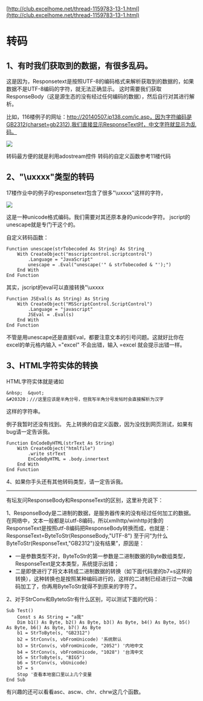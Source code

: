 [http://club.excelhome.net/thread-1159783-13-1.html](http://club.excelhome.net/thread-1159783-13-1.html)

# 转码 #

## 1、有时我们获取到的数据，有很多乱码。 ##
这是因为，Responsetext是按照UTF-8的编码格式来解析获取到的数据的，如果数据不是UTF-8编码的字符，就无法正确显示。
这时需要我们获取ResponseBody（这是源生态的没有经过任何编码的数据），然后自行对其进行解析。

比如，116楼例子的网址：http://20140507.ip138.com/ic.asp，因为字符编码是GB2312(charset=gb2312),我们直接显示ResponseText时，中文字符就显示为乱码。

![](http://files.c.excelhome.net/forum/201410/24/140330chxysx0nb4qp2q0b.png)

转码最方便的就是利用adostream控件
转码的自定义函数参考11楼代码

## 2、"\uxxxx"类型的转码 ##
17楼作业中的例子的responsetext包含了很多"\uxxxx"这样的字符，

![](http://files.c.excelhome.net/forum/201410/24/140329fzwtiwt7sfumh8ts.png)

这是一种unicode格式编码。我们需要对其还原本身的unicode字符。
jscript的unescape就是专门干这个的。

自定义转码函数：

	Function unescape(strTobecoded As String) As String
	    With CreateObject("msscriptcontrol.scriptcontrol")
	        .Language = "JavaScript"
	        unescape = .Eval("unescape('" & strTobecoded & "');")
	    End With
	End Function

其实，jscript的eval可以直接转换"\uxxxx
	
	Function JSEval(s As String) As String
	    With CreateObject("MSScriptControl.ScriptControl")
	        .Language = "javascript"
	        JSEval = .Eval(s)
	    End With
	End Function

不管是用unescape还是直接Eval，都要注意文本的引号问题。这就好比你在excel的单元格内输入 ="excel" 不会出错，输入 =excel 就会提示出错一样。


## 3、HTML字符实体的转换 ##
HTML字符实体就是诸如

	&nbsp;  &quot;
	&#20320；///这里应该是半角分号，但我写半角分号发帖时会直接解析为汉字 

这样的字符串。

例子我暂时还没有找到。
先上转换的自定义函数，因为没找到网页测试，如果有bug请一定告诉我。
	
	Function EnCodeByHTML(strText As String)
	    With CreateObject("htmlfile")
	        .write strText
	        EnCodeByHTML = .body.innertext
	    End With
	End Function

4、如果你手头还有其他转码类型，请一定告诉我。

----------
有坛友问ResponseBody和ResponseText的区别，这里补充说下：

1、ResponseBody是二进制的数据，是服务器传来的没有经过任何加工的数据。在网络中，文本一般都是以utf-8编码，所以xmlhttp/winhttp对象的ResponseText是按照utf-8编码把ResponseBody转换而成，也就是：ResponseText=ByteToStr(ResponseBody,"UTF-8")
至于问“为什么ByteToStr(ResponseText,"GB2312")没有结果”，原因是：

- 一是参数类型不对，ByteToStr的第一参数是二进制数据的Byte数组类型，ResponseText是文本类型，系统提示出错；
- 二是即使进行了将文本转成二进制数据的转换（如下面代码里的b7=s这样的转换），这种转换也是按照某种编码进行的，这样的二进制已经进行过一次编码加工了，你再用ByteToStr就得不到原来的字符了。

2、对于StrConv和BytetoStr有什么区别，可以测试下面的代码：

	Sub Test()
	    Const s As String = "a我"
	    Dim b1() As Byte, b2() As Byte, b3() As Byte, b4() As Byte, b5() As Byte, b6() As Byte, b7() As Byte
	    b1 = StrToByte(s, "GB2312")
	    b2 = StrConv(s, vbFromUnicode) '系统默认
	    b3 = StrConv(s, vbFromUnicode, "2052") '内地中文
	    b4 = StrConv(s, vbFromUnicode, "1028") '台湾中文
	    b5 = StrToByte(s, "BIG5")
	    b6 = StrConv(s, vbUnicode)
	    b7 = s
	    Stop '查看本地窗口里以上几个变量
	End Sub

有兴趣的还可以看看asc、ascw、chr、chrw这几个函数。
